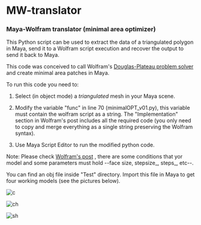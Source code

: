 # MW-translator
### Maya-Wolfram translator (minimal area optimizer)

This Python script can be used to extract the data of a triangulated polygon in Maya, send it to a Wolfram script execution and recover the output to send it back to Maya.

This code was conceived to call Wolfram's [Douglas-Plateau problem solver](https://community.wolfram.com/groups/-/m/t/1341653) and create minimal area patches in Maya.

To run this code you need to:

1. Select (in object mode) a _triangulated_ mesh in your Maya scene.
  
2. Modify the variable "func" in line 70 (minimalOPT_v01.py), this variable must contain the wolfram script as a string. The "Implementation" section in Wolfram's post includes all the required code (you only need to copy and merge everything as a single string preserving the Wolfram syntax).
  
3. Use Maya Script Editor to run the modified python code.
  

Note: Please check [Wolfram's post](https://community.wolfram.com/groups/-/m/t/1341653) , there are some conditions that yor model and some parameters must hold --face size, stepsize_, steps_, etc--.

You can find an obj file inside "Test" directory. Import this file in Maya to get four working models (see the pictures below).


![c](https://user-images.githubusercontent.com/36924228/91630664-d1a87380-e998-11ea-8e63-dfe5a415db1f.png)

![ch](https://user-images.githubusercontent.com/36924228/91630677-e1c05300-e998-11ea-9ff6-5f8e58c4f651.png)

![sh](https://user-images.githubusercontent.com/36924228/91630681-eb49bb00-e998-11ea-9fa9-c4af44784a69.png)

